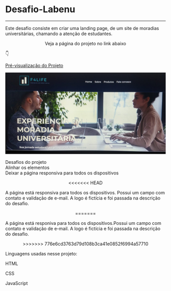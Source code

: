 # Desafio-Labenu
---
Este desafio consiste em criar uma landing page, de um site de moradias universitárias, chamando a atenção de estudantes.


<p align="center">Veja a página do projeto no link abaixo</p> 

👇
 
[Pré-visualização do Projeto](https://desafio-labenu.netlify.app/)

<div align="center"><img src="assets/img-readme.jpeg">

<p align="left">Desafios do projeto<br>
Alinhar os elementos<br>
Deixar a página responsiva para todos os dispositivos</p>

<<<<<<< HEAD
<p align="left">A página  está responsiva para todos os dispositivos. Possui um campo com contato e validação de e-mail. A logo é fictícia e foi passada na descrição do desafio.</p>
=======
<p align="left">A página  está responiva para todos os dispositivos.Possui um campo com contato e validação de e-mail. A logo é fictícia e foi passada na descrição do desafio.</p>
>>>>>>> 776e6cd3763d79d108b3ca41e0852f6994a57710

<p align="left">Linguagens usadas nesse projeto:</p>

<P align=left>HTML</P>
<P align=left>CSS</P>
<P align=left>JavaScript</P>



